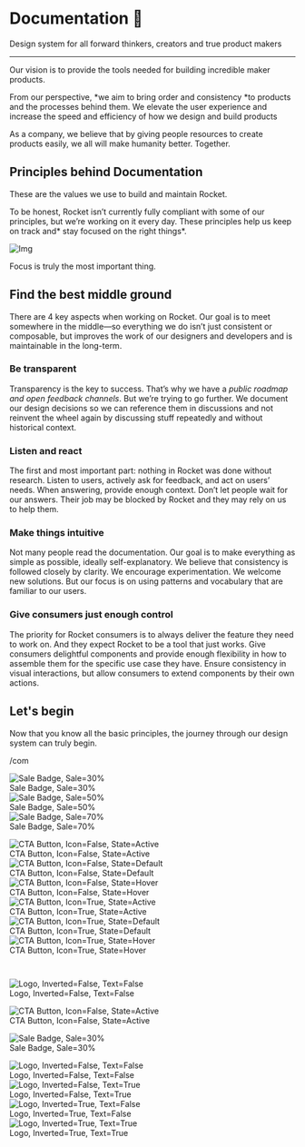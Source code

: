 
# Documentation 🚀

Design system for all forward thinkers, creators and true product makers

---

Our vision is to provide the tools needed for building incredible maker products.

From our perspective, *we aim to bring order and consistency *to products and the processes behind them. We elevate the user experience and increase the speed and efficiency of how we design and build products

As a company, we believe that by giving people resources to create products easily, we all will make humanity better. Together.

## Principles behind Documentation

These are the values we use to build and maintain Rocket.

To be honest, Rocket isn’t currently fully compliant with some of our principles, but we’re working on it every day. These principles help us keep on track and* stay focused on the right things*.

![Img](https://studio-assets.supernova.io/design-systems/14533/9289758a-6300-472a-bbc6-a57098081abf.jpeg)

Focus is truly the most important thing.

## Find the best middle ground

There are 4 key aspects when working on Rocket. Our goal is to meet somewhere in the middle—so everything we do isn’t just consistent or composable, but improves the work of our designers and developers and is maintainable in the long-term.

### Be transparent

Transparency is the key to success. That’s why we have a *public roadmap and open feedback channels*. But we’re trying to go further. We document our design decisions so we can reference them in discussions and not reinvent the wheel again by discussing stuff repeatedly and without historical context.

### Listen and react

The first and most important part: nothing in Rocket was done without research. Listen to users, actively ask for feedback, and act on users’ needs. When answering, provide enough context. Don’t let people wait for our answers. Their job may be blocked by Rocket and they may rely on us to help them.

### Make things intuitive

Not many people read the documentation. Our goal is to make everything as simple as possible, ideally self-explanatory. We believe that consistency is followed closely by clarity. We encourage experimentation. We welcome new solutions. But our focus is on using patterns and vocabulary that are familiar to our users.

### Give consumers just enough control

The priority for Rocket consumers is to always deliver the feature they need to work on. And they expect Rocket to be a tool that just works. Give consumers delightful components and provide enough flexibility in how to assemble them for the specific use case they have. Ensure consistency in visual interactions, but allow consumers to extend components by their own actions.

## Let's begin

Now that you know all the basic principles, the journey through our design system can truly begin.

/com

  
![Sale Badge, Sale=30%](https://studio-assets.supernova.io/design-systems/14533/133f6cd5-05e0-4581-8661-a3128dbf3bbb.png)  
Sale Badge, Sale=30%  
![Sale Badge, Sale=50%](https://studio-assets.supernova.io/design-systems/14533/75133073-be2b-4189-b529-88cdd3ab47a7.png)  
Sale Badge, Sale=50%  
![Sale Badge, Sale=70%](https://studio-assets.supernova.io/design-systems/14533/b41fe995-0c99-4d2d-9b34-bf5ccd6727a2.png)  
Sale Badge, Sale=70%  


  
![CTA Button, Icon=False, State=Active](https://studio-assets.supernova.io/design-systems/14533/7a4dfdfb-de01-4670-9b4a-61de501eac4d.png)  
CTA Button, Icon=False, State=Active  
![CTA Button, Icon=False, State=Default](https://studio-assets.supernova.io/design-systems/14533/ae1c066e-34a3-4c2d-8ad6-055a91dbc4ed.png)  
CTA Button, Icon=False, State=Default  
![CTA Button, Icon=False, State=Hover](https://studio-assets.supernova.io/design-systems/14533/6bf0c0ac-e89e-482d-8446-091cc7b41fc1.png)  
CTA Button, Icon=False, State=Hover  
![CTA Button, Icon=True, State=Active](https://studio-assets.supernova.io/design-systems/14533/645036b8-99ac-4213-aa11-3fc4a967fa99.png)  
CTA Button, Icon=True, State=Active  
![CTA Button, Icon=True, State=Default](https://studio-assets.supernova.io/design-systems/14533/938c82f8-0b6a-4d78-a3a0-8e4c1fa17f17.png)  
CTA Button, Icon=True, State=Default  
![CTA Button, Icon=True, State=Hover](https://studio-assets.supernova.io/design-systems/14533/a377b591-bdd7-4d7d-9004-932907fa3dcc.png)  
CTA Button, Icon=True, State=Hover  


```javascript  
  
```

  
![Logo, Inverted=False, Text=False](https://studio-assets.supernova.io/design-systems/14533/77c9caab-e207-496b-ba68-8f90bd4a7d3d.png)  
Logo, Inverted=False, Text=False  


  
  


  
![CTA Button, Icon=False, State=Active](https://studio-assets.supernova.io/design-systems/14533/7a4dfdfb-de01-4670-9b4a-61de501eac4d.png)  
CTA Button, Icon=False, State=Active  


  
![Sale Badge, Sale=30%](https://studio-assets.supernova.io/design-systems/14533/133f6cd5-05e0-4581-8661-a3128dbf3bbb.png)  
Sale Badge, Sale=30%  


  
![Logo, Inverted=False, Text=False](https://studio-assets.supernova.io/design-systems/14533/77c9caab-e207-496b-ba68-8f90bd4a7d3d.png)  
Logo, Inverted=False, Text=False  
![Logo, Inverted=False, Text=True](https://studio-assets.supernova.io/design-systems/14533/8842944c-d4a7-4596-b389-812fb55dd2c5.png)  
Logo, Inverted=False, Text=True  
![Logo, Inverted=True, Text=False](https://studio-assets.supernova.io/design-systems/14533/be45d146-8ac2-4df8-a7ce-8fc14e084361.png)  
Logo, Inverted=True, Text=False  
![Logo, Inverted=True, Text=True](https://studio-assets.supernova.io/design-systems/14533/445da44d-2a90-4987-99e5-12989dbe17b2.png)  
Logo, Inverted=True, Text=True  
